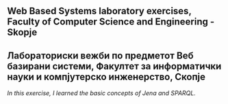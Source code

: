 ## Web Based Systems laboratory exercises, Faculty of Computer Science and Engineering - Skopje
## Лабораториски вежби по предметот Веб базирани системи, Факултет за информатички науки и компјутерско инженерство, Скопје


*In this exercise, I learnеd the basic concepts of Jena аnd SPARQL.*
